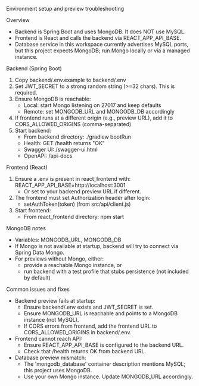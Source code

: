 Environment setup and preview troubleshooting

Overview
- Backend is Spring Boot and uses MongoDB. It does NOT use MySQL.
- Frontend is React and calls the backend via REACT_APP_API_BASE.
- Database service in this workspace currently advertises MySQL ports, but this project expects MongoDB; run Mongo locally or via a managed instance.

Backend (Spring Boot)
1) Copy backend/.env.example to backend/.env
2) Set JWT_SECRET to a strong random string (>=32 chars). This is required.
3) Ensure MongoDB is reachable:
   - Local: start Mongo listening on 27017 and keep defaults
   - Remote: set MONGODB_URL and MONGODB_DB accordingly
4) If frontend runs at a different origin (e.g., preview URL), add it to CORS_ALLOWED_ORIGINS (comma-separated)
5) Start backend:
   - From backend directory: ./gradlew bootRun
   - Health: GET /health returns "OK"
   - Swagger UI: /swagger-ui.html
   - OpenAPI: /api-docs

Frontend (React)
1) Ensure a .env is present in react_frontend with:
   REACT_APP_API_BASE=http://localhost:3001
   - Or set to your backend preview URL if different.
2) The frontend must set Authorization header after login:
   - setAuthToken(token) (from src/api/client.js)
3) Start frontend:
   - From react_frontend directory: npm start

MongoDB notes
- Variables: MONGODB_URL, MONGODB_DB
- If Mongo is not available at startup, backend will try to connect via Spring Data Mongo.
- For previews without Mongo, either:
  - provide a reachable Mongo instance, or
  - run backend with a test profile that stubs persistence (not included by default)

Common issues and fixes
- Backend preview fails at startup:
  - Ensure backend/.env exists and JWT_SECRET is set.
  - Ensure MONGODB_URL is reachable and points to a MongoDB instance (not MySQL).
  - If CORS errors from frontend, add the frontend URL to CORS_ALLOWED_ORIGINS in backend/.env.
- Frontend cannot reach API:
  - Ensure REACT_APP_API_BASE is configured to the backend URL.
  - Check that /health returns OK from backend URL.
- Database preview mismatch:
  - The 'mongodb_database' container description mentions MySQL; this project uses MongoDB.
  - Use your own Mongo instance. Update MONGODB_URL accordingly.
